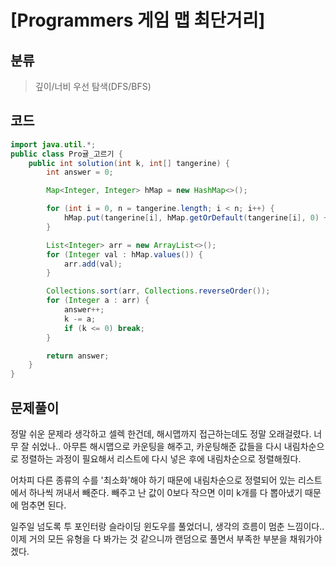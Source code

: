 # [Programmers 게임 맵 최단거리] 

## 분류
> 깊이/너비 우선 탐색(DFS/BFS)

## 코드
```java
import java.util.*;
public class Pro귤_고르기 {
    public int solution(int k, int[] tangerine) {
        int answer = 0;

        Map<Integer, Integer> hMap = new HashMap<>();

        for (int i = 0, n = tangerine.length; i < n; i++) {
            hMap.put(tangerine[i], hMap.getOrDefault(tangerine[i], 0) + 1);
        }

        List<Integer> arr = new ArrayList<>();
        for (Integer val : hMap.values()) {
            arr.add(val);
        }

        Collections.sort(arr, Collections.reverseOrder());
        for (Integer a : arr) {
            answer++;
            k -= a;
            if (k <= 0) break;
        }

        return answer;
    }
}

```

## 문제풀이

정말 쉬운 문제라 생각하고 셀렉 한건데, 해시맵까지 접근하는데도 정말 오래걸렸다. 너무 잘 쉬었나.. 아무튼 해시맵으로 카운팅을 해주고, 카운팅해준 값들을 다시 내림차순으로 정렬하는 과정이 필요해서 리스트에 다시 넣은 후에 내림차순으로 정렬해줬다.

어차피 다른 종류의 수를 '최소화'해야 하기 때문에 내림차순으로 정렬되어 있는 리스트에서 하나씩 꺼내서 빼준다. 빼주고 난 값이 0보다 작으면 이미 k개를 다 뽑아냈기 때문에 멈추면 된다. 

일주일 넘도록 투 포인터랑 슬라이딩 윈도우를 풀었더니, 생각의 흐름이 멈춘 느낌이다.. 이제 거의 모든 유형을 다 봐가는 것 같으니까 랜덤으로 풀면서 부족한 부분을 채워가야겠다.
